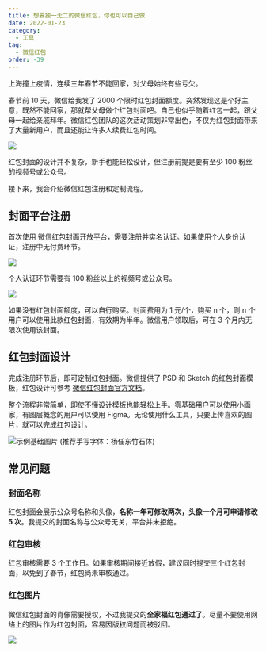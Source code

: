 ```yaml
---
title: 想要独一无二的微信红包，你也可以自己做
date: 2022-01-23
category:
  - 工具
tag:
  - 微信红包
order: -39
---
```


上海撞上疫情，连续三年春节不能回家，对父母始终有些亏欠。

春节前 10 天，微信给我发了 2000 个限时红包封面额度。突然发现这是个好主意，既然不能回家，那就帮父母做个红包封面吧。自己也似乎随着红包一起，跟父母一起给亲戚拜年。微信红包团队的这次活动策划非常出色，不仅为红包封面带来了大量新用户，而且还能让许多人续费红包时间。

![](http://tc.seoipo.com/2022-05-05-16-09-18.png?imageMogr2/thumbnail/!50p)

红包封面的设计并不复杂，新手也能轻松设计，但注册前提是要有至少 100 粉丝的视频号或公众号。

接下来，我会介绍微信红包注册和定制流程。

## 封面平台注册

首次使用 [微信红包封面开放平台](https://cover.weixin.qq.com/)，需要注册并实名认证。如果使用个人身份认证，注册中无付费环节。

![](http://tc.seoipo.com/2022-05-05-16-09-39.png)

个人认证环节需要有 100 粉丝以上的视频号或公众号。

![](http://tc.seoipo.com/2022-05-05-16-09-52.png)

如果没有红包封面额度，可以自行购买。封面费用为 1 元/个，购买 n 个，则 n 个用户可以使用此款红包封面，有效期为半年。微信用户领取后，可在 3 个月内无限次使用该封面。

## 红包封面设计

完成注册环节后，即可定制红包封面。微信提供了 PSD 和  Sketch 的红包封面模板，红包设计可参考 [微信红包封面官方文档](https://cover.weixin.qq.com/cgi-bin/mmcover-bin/readtemplate?t=page/index#/doc?page=design&index=-1)。

整个流程非常简单，即使不懂设计模板也能轻松上手。零基础用户可以使用小画家，有图层概念的用户可以使用 Figma。无论使用什么工具，只要上传喜欢的图片，就可以完成红包设计。

![示例基础图片 (推荐手写字体：杨任东竹石体)](http://tc.seoipo.com/2023-01-17-16-36-16.png?imageMogr2/thumbnail/!40p)

## 常见问题

### 封面名称

红包封面会展示公众号名称和头像，**名称一年可修改两次，头像一个月可申请修改 5 次**。我提交的封面名称与公众号无关，平台并未拒绝。

### 红包审核

红包审核需要 3 个工作日。如果审核期间接近放假，建议同时提交三个红包封面，以免到了春节，红包尚未审核通过。

### 红包图片

微信红包封面的肖像需要授权，不过我提交的**全家福红包通过了**。尽量不要使用网络上的图片作为红包封面，容易因版权问题而被驳回。

![](http://tc.seoipo.com/2022-05-05-16-10-58.png)
